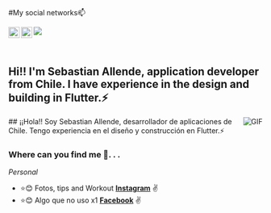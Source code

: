 <br/>

#My social networks📫

<a href="https://www.instagram.com/Ssebv_/">
  <img align="left" alt="Abhishek's Instagram" width="22px" src="https://cdn.jsdelivr.net/npm/simple-icons@v3/icons/instagram.svg" />
</a>

<a href="https://www.facebook.com/SebaAllende77/">
  <img align="left" alt="Abhishek's Facebook" width="22px" src="https://cdn.jsdelivr.net/npm/simple-icons@v3/icons/facebook.svg" />
</a>


![](https://visitor-badge.glitch.me/badge?page_id=abhisheknaiidu.abhisheknaiidu)

<br />




## Hi!! I'm Sebastian Allende, application developer from Chile. I have experience in the design and building in Flutter.⚡
   <img align="right" alt="GIF" src="https://i.imgur.com/j7hopjV.gif" />
## ¡¡Hola!! Soy Sebastian Allende, desarrollador de aplicaciones de Chile. Tengo experiencia en el diseño y construcción en Flutter.⚡

### Where can you find me 💬. . .

_Personal_


* :star::blush: Fotos, tips and Workout **[Instagram](https://www.instagram.com/Ssebv_)** :v:
* :star::blush: Algo que no uso x1 **[Facebook](https://facebook.com/SebaAllende77)** :v:







